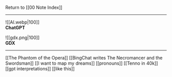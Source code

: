 Return to [[00 Note Index]]

---

![[AI.webp|100]] <br> **ChatGPT**

![[gdx.png|100]] <br> **GDX**

---

[[The Phantom of the Opera]]
[[BingChat writes The Necromancer and the Swordsman]]
[[I want to map my dreams]]
[[pronouns]]
[[Tenno in 40k]]
[[gpt interpretations]]
[[like this]]